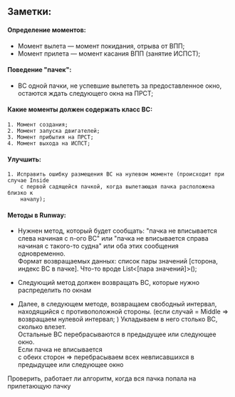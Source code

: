 ﻿## Заметки:
#### Определение моментов:  
* Момент вылета — момент покидания, отрыва от ВПП;
* Момент прилета — момент касания ВПП (занятие ИСПСТ);  


#### Поведение "пачек":
* ВС одной пачки, не успевшие вылететь за предоставленное окно, остаются ждать следующего
    окна на ПРСТ;


#### Какие моменты должен содержать класс ВС:
    1. Момент создания;
    2. Момент запуска двигателей;
    3. Момент прибытия на ПРСТ;
    4. Момент выхода на ИСПСТ;

#### Улучшить:
    1. Исправить ошибку размещения ВС на нулевом моменте (происходит при случае Inside
        с первой садящейся пачкой, когда вылетающая пачка расположена близко к 
        началу);
        


#### Методы в Runway:

* Нужнен метод, который будет сообщать: "пачка не вписывается слева начиная с n-ого ВС" или 
    "пачка не вписывается справа начиная с такого-то судна" или оба этих сообщения  
    одновременно.  
Формат возвращаемых данных: список пары значений [сторона, индекс ВС в пачке]. Что-то вроде
    List<[пара значений]>();  

* Следующий метод должен возвращать ВС, которые нужно распределить по окнам

* Далее, в следующем методе, возвращаем свободный интервал, находящийся с противоположной 
    стороны. (если случай = Middle => возвращаем нулевой интервал; )
Укладываем в него столько ВС, сколько влезет.  
Остальные ВС перебрасываются в предыдущее или следующее окно.  
Если пачка не вписывается  
с обеих сторон => перебрасываем всех невписавшихся в предыдущее или следующее окно

Проверить, работает ли алгоритм, когда вся пачка попала на прилетающую пачку


